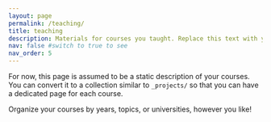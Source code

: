 ```yaml
---
layout: page
permalink: /teaching/
title: teaching
description: Materials for courses you taught. Replace this text with your description.
nav: false #switch to true to see
nav_order: 5
---
```


For now, this page is assumed to be a static description of your courses. You can convert it to a collection similar to `_projects/` so that you can have a dedicated page for each course.

Organize your courses by years, topics, or universities, however you like!
